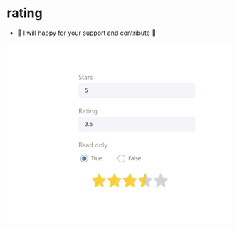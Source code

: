 # rating

- 🔭 I will happy for your support and contribute **🙈**

<p><img src="https://raw.githubusercontent.com/atulfind/rating/main/public/demo.gif" alt="demo.gif" /></p>
